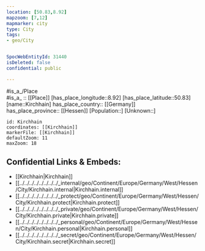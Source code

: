 ```yaml
---
location: [50.83,8.92] 
mapzoom: [7,12] 
mapmarker: city 
type: City
tags:
- geo/City


SpocWebEntityId: 31440
isDeleted: false
confidential: public

---
```

#is_a_/Place  
#is_a_ :: [[Place]] 
[has_place_longitude::8.92] 
[has_place_latitude::50.83] 
[name::Kirchhain] 
has_place_country:: [[Germany]]  
has_place_province:: [[Hessen]] 
[Population::] 
[Unknown::] 


```leaflet
id: Kirchhain
coordinates: [[Kirchhain]] 
markerFile: [[Kirchhain]] 
defaultZoom: 11 
maxZoom: 18
```


## Confidential Links & Embeds: 
- [[Kirchhain|Kirchhain]]  
- [[../../../../../../../../_internal/geo/Continent/Europe/Germany/West/Hessen/City/Kirchhain.internal|Kirchhain.internal]] 
- [[../../../../../../../../_protect/geo/Continent/Europe/Germany/West/Hessen/City/Kirchhain.protect|Kirchhain.protect]] 
- [[../../../../../../../../_private/geo/Continent/Europe/Germany/West/Hessen/City/Kirchhain.private|Kirchhain.private]] 
- [[../../../../../../../../_personal/geo/Continent/Europe/Germany/West/Hessen/City/Kirchhain.personal|Kirchhain.personal]] 
- [[../../../../../../../../_secret/geo/Continent/Europe/Germany/West/Hessen/City/Kirchhain.secret|Kirchhain.secret]] 
